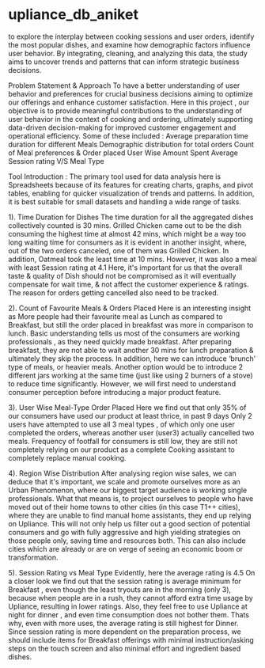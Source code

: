 # upliance_db_aniket
to explore the interplay between cooking sessions and user orders, identify the most popular dishes, and examine how demographic factors influence user behavior. By integrating, cleaning, and analyzing this data, the study aims to uncover trends and patterns that can inform strategic business decisions.

Problem Statement & Approach 
To have a better understanding of user behavior and preferences for crucial business decisions aiming to optimize our offerings and enhance customer satisfaction.
Here in this project , our objective is to provide meaningful contributions to the understanding of user behavior in the context of cooking and ordering, ultimately supporting data-driven decision-making for improved customer engagement and operational efficiency. Some of these included :
Average preparation time duration for different Meals
Demographic distribution for total orders
Count of Meal preferences & Order placed
User Wise Amount Spent
Average Session rating V/S Meal Type

Tool Introduction : The primary tool used for data analysis here is Spreadsheets because of its features for creating charts, graphs, and pivot tables, enabling for quicker visualization of trends and patterns. In addition, it is best suitable for small datasets and handling a wide range of tasks.


1). Time Duration for Dishes
The time duration for all the aggregated dishes collectively counted is 30 mins.
Grilled Chicken came out to be the dish consuming the highest time at almost 42 mins, which might be a way too long waiting time for consumers as it is evident in another insight, where, out of the two orders canceled, one of them was Grilled Chicken.
In addition, Oatmeal took the least time at 10 mins. However, it was also a meal with least Session rating at 4.1
Here, it's important for us that the overall taste & quality of Dish should not be compromised as it will eventually compensate for wait time, & not affect the customer experience & ratings.
The reason for orders getting cancelled also need to be tracked.

2). Count of Favourite Meals & Orders Placed
Here is an interesting insight as More people had their favourite meal as Lunch as compared to Breakfast, but still the order placed in breakfast was more in comparison to lunch.
Basic understanding tells us most of the consumers are working professionals , as they need quickly made breakfast. After preparing breakfast, they are not able to wait another 30 mins for lunch preparation & ultimately they skip the process. 
In addition, here we can introduce ‘brunch’ type of meals, or heavier meals. 
Another option would be to introduce 2 different jars working at the same time (just like using 2 burners of a stove) to reduce time significantly. However, we will first need to understand consumer perception before introducing a major product feature.   

3). User Wise Meal-Type Order Placed
Here we find out that only 35% of our consumers have used our product at least thrice, in past 9 days
Only 2 users have attempted to use all 3 meal types , of which only one user completed the orders, whereas another user (user3) actually cancelled two meals.
Frequency of footfall for consumers is still low, they are still not completely relying on our product as a complete Cooking assistant to completely replace manual cooking.

4). Region Wise Distribution
After analysing region wise sales, we can deduce that it's important, we scale and promote ourselves more as an Urban Phenomenon, where our biggest target audience is working single professionals.
What that means is, to project ourselves to people who have moved out of their home towns to other cities (in this case T1++ cities), where they are unable to find manual home assistants, they end up relying on Upliance.
This will not only help us filter out a good section of potential consumers and go with fully aggressive and high yielding strategies on those people only, saving time and resources both.
This can also include cities which are already or are on verge of seeing an economic boom or transformation.  

5). Session Rating vs Meal Type
Evidently, here the average rating is 4.5
On a closer look we find out that the session rating is average minimum for Breakfast , even though the least tryouts are in the morning (only 3), because when people are in a rush, they cannot afford extra time usage by Upliance, resulting in lower ratings.
Also, they feel free to use Upliance at night for dinner , and even time consumption does not bother them.
Thats why, even with more uses, the average rating is still highest for Dinner.
Since session rating is more dependent on the preparation process, we should include items for Breakfast offerings with minimal instruction/asking steps on the touch screen and also minimal effort and ingredient based dishes.

 


